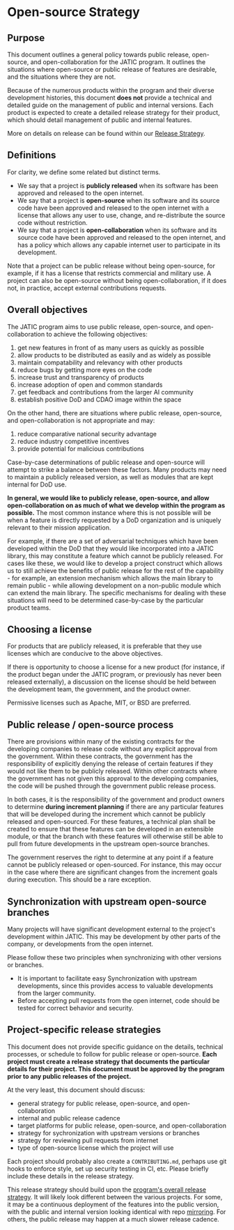 # Open-source Strategy

## Purpose

This document outlines a general policy towards public release, open-source, and open-collaboration for the JATIC program. It outlines the situations where open-source or public release of features are desirable, and the situations where they are not. 

Because of the numerous products within the program and their diverse development histories, this document **does not** provide a technical and detailed guide on the management of public and internal versions. Each product is expected to create a detailed release strategy for their product, which should detail management of public and internal features.

More on details on release can be found within our [Release Strategy](./Branch,%20Merge,%20Release%20Strategy.md). 

## Definitions

For clarity, we define some related but distinct terms.

- We say that a project is **publicly released** when its software has been approved and released to the open internet.
- We say that a project is **open-source** when its software and its source code have been approved and released to the open internet with a license that allows any user to use, change, and re-distribute the source code without restriction. 
- We say that a project is **open-collaboration** when its software and its source code have been approved and released to the open internet, and has a policy which allows any capable internet user to participate in its development. 

Note that a project can be public release without being open-source, for example, if it has a license that restricts commercial and military use. A project can also be open-source without being open-collaboration, if it does not, in practice, accept external contributions requests.

## Overall objectives

The JATIC program aims to use public release, open-source, and open-collaboration to achieve the following objectives:

1. get new features in front of as many users as quickly as possible
1. allow products to be distributed as easily and as widely as possible
1. maintain compatability and relevancy with other products
1. reduce bugs by getting more eyes on the code
1. increase trust and transparency of products
1. increase adoption of open and common standards 
1. get feedback and contributions from the larger AI community
1. establish positive DoD and CDAO image within the space

On the other hand, there are situations where public release, open-source, and open-collaboration is not appropriate and may:

1. reduce comparative national security advantage
1. reduce industry competitive incentives
1. provide potential for malicious contributions

Case-by-case determinations of public release and open-source will attempt to strike a balance between these factors. Many products may need to maintain a publicly released version, as well as modules that are kept internal for DoD use. 

**In general, we would like to publicly release, open-source, and allow open-collaboration on as much of what we develop within the program as possible.** The most common instance where this is not possible will be when a feature is directly requested by a DoD organization and is uniquely relevant to their mission application. 

For example, if there are a set of adversarial techniques which have been developed within the DoD that they would like incorporated into a JATIC library, this may constitute a feature which cannot be publicly released. For cases like these, we would like to develop a project construct which allows us to still achieve the benefits of public release for the rest of the capability - for example, an extension mechanism which allows the main library to remain public - while allowing development on a non-public module which can extend the main library. The specific mechanisms for dealing with these situations will need to be determined case-by-case by the particular product teams.

## Choosing a license

For products that are publicly released, it is preferable that they use licenses which are conducive to the above objectives.

If there is opportunity to choose a license for a new product (for instance, if the product began under the JATIC program, or previously has never been released externally), a discussion on the license should be held between the development team, the government, and the product owner.

Permissive licenses such as Apache, MIT, or BSD are preferred. 

## Public release / open-source process

There are provisions within many of the existing contracts for the developing companies to release code without any explicit approval from the government. Within these contracts, the government has the responsibility of explicitly denying the release of certain features if they would not like them to be publicly released. Within other contracts where the government has not given this approval to the developing companies, the code will be pushed through the government public release process.

In both cases, it is the responsibility of the government and product owners to determine **during increment planning** if there are any particular features that will be developed during the increment which cannot be publicly released and open-sourced. For these features, a technical plan shall be created to ensure that these features can be developed in an extensible module, or that the branch with these features will otherwise still be able to pull from future developments in the upstream open-source branches.

The government reserves the right to determine at any point if a feature cannot be publicly released or open-sourced. For instance, this may occur in the case where there are significant changes from the increment goals during execution. This should be a rare exception.

## Synchronization with upstream open-source branches

Many projects will have significant development external to the project's development within JATIC. This may be development by other parts of the company, or developments from the open internet.

Please follow these two principles when synchronizing with other versions or branches.

- It is important to facilitate easy Synchronization with upstream developments, since this provides access to valuable developments from the larger community.
- Before accepting pull requests from the open internet, code should be tested for correct behavior and security.

## Project-specific release strategies

This document does not provide specific guidance on the details, technical processes, or schedule to follow for public release or open-source. **Each project must create a release strategy that documents the particular details for their project. This document must be approved by the program prior to any public releases of the project.**

At the very least, this document should discuss:
- general strategy for public release, open-source, and open-collaboration
- internal and public release cadence 
- target platforms for public release, open-source, and open-collaboration
- strategy for sychronization with upstream versions or branches
- strategy for reviewing pull requests from internet
- type of open-source license which the project will use

Each project should probably also create a `CONTRIBUTING.md`, perhaps use git hooks to enforce style, set up security testing in CI, etc. Please briefly include these details in the release strategy.

This release strategy should build upon the [program's overall release strategy](./Branch,%20Merge,%20Release%20Strategy.md). It will likely look different between the various projects. For some, it may be a continuous deployment of the features into the public version, with the public and internal version looking identical with repo [mirroring](https://docs.gitlab.com/ee/user/project/repository/mirror/index.html). For others, the public release may happen at a much slower release cadence.
